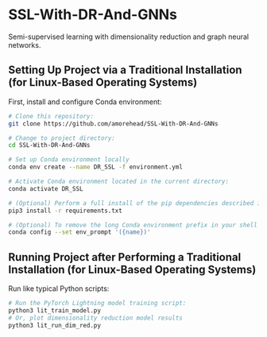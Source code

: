 # SSL-With-DR-And-GNNs

Semi-supervised learning with dimensionality reduction and graph neural networks.

## Setting Up Project via a Traditional Installation (for Linux-Based Operating Systems)

First, install and configure Conda environment:

```bash
# Clone this repository:
git clone https://github.com/amorehead/SSL-With-DR-And-GNNs

# Change to project directory:
cd SSL-With-DR-And-GNNs

# Set up Conda environment locally
conda env create --name DR_SSL -f environment.yml

# Activate Conda environment located in the current directory:
conda activate DR_SSL

# (Optional) Perform a full install of the pip dependencies described in 'requirements.txt':
pip3 install -r requirements.txt

# (Optional) To remove the long Conda environment prefix in your shell prompt, modify the env_prompt setting in your .condarc file with:
conda config --set env_prompt '({name})'
 ```

## Running Project after Performing a Traditional Installation (for Linux-Based Operating Systems)

Run like typical Python scripts:

```bash
# Run the PyTorch Lightning model training script:
python3 lit_train_model.py
# Or, plot dimensionality reduction model results
python3 lit_run_dim_red.py
 ```
